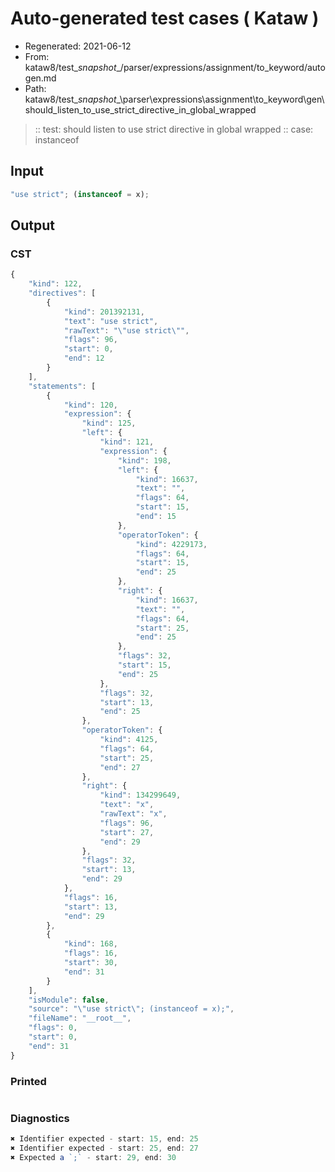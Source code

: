 # Auto-generated test cases ( Kataw )
- Regenerated: 2021-06-12
- From: kataw8/test\__snapshot__/parser/expressions/assignment/to_keyword/autogen.md
- Path: kataw8/test\__snapshot__\parser\expressions\assignment\to_keyword\gen\should_listen_to_use_strict_directive_in_global_wrapped
> :: test: should listen to use strict directive in global wrapped
> :: case: instanceof
## Input

`````js
"use strict"; (instanceof = x);
`````
## Output

### CST

```javascript
{
    "kind": 122,
    "directives": [
        {
            "kind": 201392131,
            "text": "use strict",
            "rawText": "\"use strict\"",
            "flags": 96,
            "start": 0,
            "end": 12
        }
    ],
    "statements": [
        {
            "kind": 120,
            "expression": {
                "kind": 125,
                "left": {
                    "kind": 121,
                    "expression": {
                        "kind": 198,
                        "left": {
                            "kind": 16637,
                            "text": "",
                            "flags": 64,
                            "start": 15,
                            "end": 15
                        },
                        "operatorToken": {
                            "kind": 4229173,
                            "flags": 64,
                            "start": 15,
                            "end": 25
                        },
                        "right": {
                            "kind": 16637,
                            "text": "",
                            "flags": 64,
                            "start": 25,
                            "end": 25
                        },
                        "flags": 32,
                        "start": 15,
                        "end": 25
                    },
                    "flags": 32,
                    "start": 13,
                    "end": 25
                },
                "operatorToken": {
                    "kind": 4125,
                    "flags": 64,
                    "start": 25,
                    "end": 27
                },
                "right": {
                    "kind": 134299649,
                    "text": "x",
                    "rawText": "x",
                    "flags": 96,
                    "start": 27,
                    "end": 29
                },
                "flags": 32,
                "start": 13,
                "end": 29
            },
            "flags": 16,
            "start": 13,
            "end": 29
        },
        {
            "kind": 168,
            "flags": 16,
            "start": 30,
            "end": 31
        }
    ],
    "isModule": false,
    "source": "\"use strict\"; (instanceof = x);",
    "fileName": "__root__",
    "flags": 0,
    "start": 0,
    "end": 31
}
```

### Printed

```javascript

```

### Diagnostics

```javascript
✖ Identifier expected - start: 15, end: 25
✖ Identifier expected - start: 25, end: 27
✖ Expected a `;` - start: 29, end: 30

```

